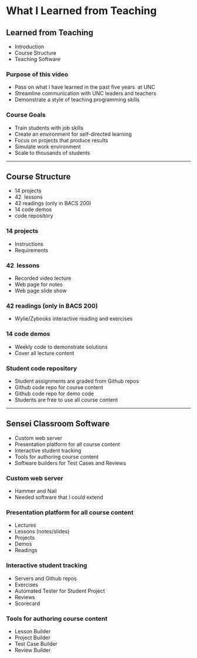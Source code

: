 # What I Learned from Teaching

## Learned from Teaching
* Introduction
* Course Structure
* Teaching Software


### Purpose of this video
- Pass on what I have learned in the past five years  at UNC
- Streamline communication with UNC leaders and teachers
- Demonstrate a style of teaching programming skills


### Course Goals

- Train students with job skills
- Create an environment for self-directed learning
- Focus on projects that produce results
- Simulate work environment
- Scale to thousands of students

---


## Course Structure
- 14 projects
- 42  lessons
- 42 readings (only in BACS 200)
- 14 code demos
- code repository


### 14 projects
- Instructions
- Requirements


###  42  lessons
- Recorded video lecture
- Web page for notes
- Web page slide show


###  42 readings (only in BACS 200)
- Wylie/Zybooks interactive reading and exercises


###  14 code demos
- Weekly code to demonstrate solutions
- Cover all lecture content


###  Student code repository
- Student assignments are graded from Github repos
- Github code repo for course content
- Github code repo for demo code
- Students are free to use all course content

---


## Sensei Classroom Software
- Custom web server
- Presentation platform for all course content
- Interactive student tracking
- Tools for authoring course content
- Software builders for Test Cases and Reviews


### Custom web server
* Hammer and Nail
* Needed software that I could extend


### Presentation platform for all course content
- Lectures
- Lessons (notes/slides)
- Projects
- Demos
- Readings


### Interactive student tracking
- Servers and Github repos
- Exercises
- Automated Tester for Student Project
- Reviews
- Scorecard


### Tools for authoring course content
* Lesson Builder
* Project Builder
* Test Case Builder
* Review Builder

